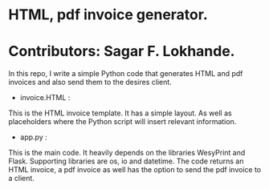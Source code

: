 # HTML, pdf invoice generator. 

# Contributors: Sagar F. Lokhande.

In this repo, I write a simple Python code that generates HTML and pdf invoices and also send them to the desires client. 

* invoice.HTML :

This is the HTML invoice template. It has a simple layout. As well as placeholders where the Python script will insert relevant information. 

* app.py :

This is the main code. It heavily depends on the libraries WesyPrint and Flask. Supporting libraries are os, io and datetime. The code returns an HTML invoice, a pdf invoice as well has the option to send the pdf invoice to a client. 